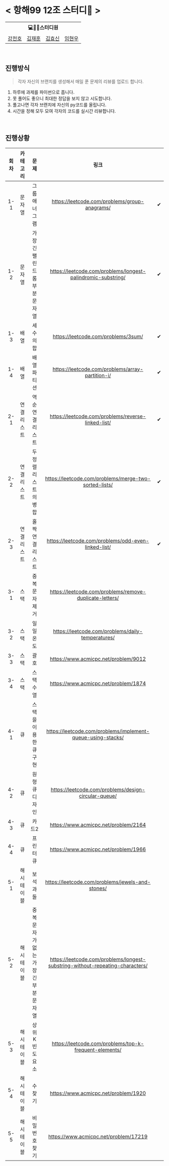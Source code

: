 # < 항해99 12조 스터디🤯 >


<table>
    <tr>
         <th colspan=5>💻🙎‍♂스터디원</th>
    </tr>
    <tr>
        <td><a href='https://github.com/jeonbar2'>강전호</a></td>
        <td><a href='https://github.com/HoduUlmu'>김재훈</a></td>
        <td><a href='https://github.com/Shinnybest'>김효신</a></td>
        <td><a href='https://github.com/hyunwoome'>임현우</a></td>
        
    
</table>

<br>

## 진행방식
> 각자 자신의 브랜치를 생성해서 매일 푼 문제의 리뷰를 업로드 합니다.
1. 하루에 과제를 파이썬으로 풉니다.
2. 못 풀어도 좋으니 최대한 정답을 보지 않고 시도합니다.
3. 풀고나면 각자 브랜치에 자신의 py코드를 올립니다.
4. 시간을 정해 모두 모여 각자의 코드를 실시간 리뷰합니다.

<br>

## 진행상황

|회차|카테고리|문제|링크| |   
|:---:|:-----:|:---:|:---:|:---:|
|1-1|문자열|그룹 애너그램|https://leetcode.com/problems/group-anagrams/|✔|
|1-2|문자열|가장 긴 팰린드롬 부분 문자열|https://leetcode.com/problems/longest-palindromic-substring/|✔|
|1-3|배열|세수의 합|https://leetcode.com/problems/3sum/|✔|
|1-4|배열|배열 파티션|https://leetcode.com/problems/array-partition-i/|✔|
|2-1|연결 리스트|역순 연결 리스트|https://leetcode.com/problems/reverse-linked-list/|✔|
|2-2|연결 리스트|두 정렬 리스트의 병합|https://leetcode.com/problems/merge-two-sorted-lists/|✔|
|2-3|연결 리스트|홀짝 연결 리스트|https://leetcode.com/problems/odd-even-linked-list/|✔|
|3-1|스택|중복 문자 제거|https://leetcode.com/problems/remove-duplicate-letters/||
|3-2|스택|일일 온도|https://leetcode.com/problems/daily-temperatures/||
|3-3|스택|괄호|https://www.acmicpc.net/problem/9012||
|3-4|스택|스택 수열|https://www.acmicpc.net/problem/1874||
|4-1|큐|스택을 이용한 큐 구현|https://leetcode.com/problems/implement-queue-using-stacks/||
|4-2|큐|원형 큐 디자인|https://leetcode.com/problems/design-circular-queue/||
|4-3|큐|카드2|https://www.acmicpc.net/problem/2164||
|4-4|큐|프린터 큐|https://www.acmicpc.net/problem/1966||
|5-1|해시 테이블|보석과 돌|https://leetcode.com/problems/jewels-and-stones/||
|5-2|해시 테이블|중복 문자가 없는 가장 긴 부분 문자열|https://leetcode.com/problems/longest-substring-without-repeating-characters/||
|5-3|해시 테이블|상위 K 빈도 요소|https://leetcode.com/problems/top-k-frequent-elements/||
|5-4|해시 테이블|수 찾기|https://www.acmicpc.net/problem/1920||
|5-5|해시 테이블|비밀번호 찾기|https://www.acmicpc.net/problem/17219||
